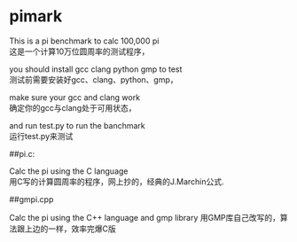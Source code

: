 # pimark

This is a pi benchmark to calc 100,000 pi  
这是一个计算10万位圆周率的测试程序，

you should install gcc clang python gmp to test  
测试前需要安装好gcc、clang、python、gmp，

make sure your gcc and clang work  
确定你的gcc与clang处于可用状态，

and run test.py to run the banchmark  
运行test.py来测试

##pi.c:

Calc the pi using the C language  
用C写的计算圆周率的程序，网上抄的，经典的J.Marchin公式.

##gmpi.cpp

Calc the pi using the C++ language and gmp library
用GMP库自己改写的，算法跟上边的一样，效率完爆C版

